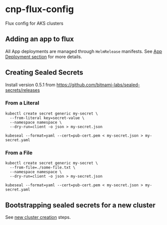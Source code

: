 # cnp-flux-config
Flux config for AKS clusters

## Adding an app to flux

All App deployments are managed through `HelmRelease` manifests. See [App Deployment section](docs/app-deployment.md) for more details.

## Creating Sealed Secrets

Install version 0.5.1 from https://github.com/bitnami-labs/sealed-secrets/releases

### From a Literal
```
kubectl create secret generic my-secret \
  --from-literal key=secret-value \
  --namespace namespace \
  --dry-run=client -o json > my-secret.json

kubeseal --format=yaml --cert=pub-cert.pem < my-secret.json > my-secret.yaml
```
### From a File
```
kubectl create secret generic my-secret \
  --from-file=./some-file.txt \
  --namespace namespace \
  --dry-run=client -o json > my-secret.json

kubeseal --format=yaml --cert=pub-cert.pem < my-secret.json > my-secret.yaml
```

## Bootstrapping sealed secrets for a new cluster

See [new cluster creation](docs/new-cluster.md) steps.
